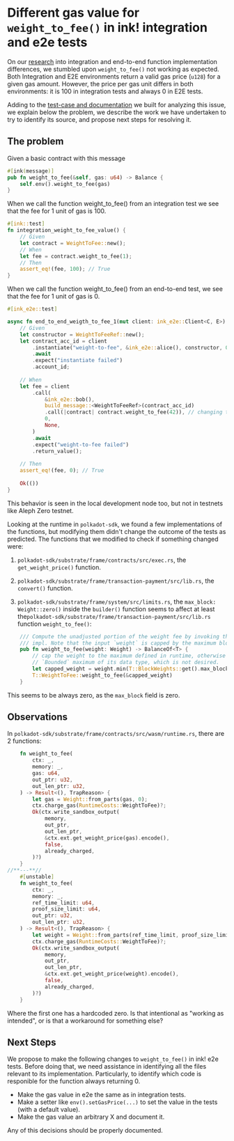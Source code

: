 # Different gas value for `weight_to_fee()` in ink! integration and e2e tests

On our [research](https://github.com/CoinFabrik/on-ink-integration-tests) into integration and end-to-end function implementation differences, we stumbled upon `weight_to_fee()` not working as expected. Both Integration and E2E environments return a valid gas price (`u128`) for a given gas amount. However, the price per gas unit differs in both environments: it is 100 in integration tests and always 0 in E2E tests.

Adding to the [test-case and documentation](https://github.com/CoinFabrik/on-ink-integration-tests/tree/main/test-cases/weight-to-fee) we built for analyzing this issue, we explain below the problem, we describe the work we have undertaken to try to identify its source, and propose next steps for resolving it.

## The problem

Given a basic contract with this message

```rust
#[ink(message)]
pub fn weight_to_fee(&self, gas: u64) -> Balance {
	self.env().weight_to_fee(gas)
}
```

When we call the function weight_to_fee() from an integration test we see that the fee for 1 unit of gas is 100.

```rust
#[ink::test]
fn integration_weight_to_fee_value() {
	// Given
	let contract = WeightToFee::new();
	// When
	let fee = contract.weight_to_fee(1);
	// Then
	assert_eq!(fee, 100); // True
}
```

When we call the function weight_to_fee() from an end-to-end test, we see that the fee for 1 unit of gas is 0.

```rust
#[ink_e2e::test]

async fn end_to_end_weigth_to_fee_1(mut client: ink_e2e::Client<C, E>) -> E2EResult<()> {
	// Given
	let constructor = WeightToFeeRef::new();
	let contract_acc_id = client	
		.instantiate("weight-to-fee", &ink_e2e::alice(), constructor, 0, None)
		.await
		.expect("instantiate failed")
		.account_id;
	
	// When
	let fee = client
		.call(
			&ink_e2e::bob(),
			build_message::<WeightToFeeRef>(contract_acc_id)
			.call(|contract| contract.weight_to_fee(42)), // changing this number doesn't changes the outcome
			0,
			None,
		)
		.await
		.expect("weight-to-fee failed")
		.return_value();
		  
	// Then
	assert_eq!(fee, 0); // True	
	
	Ok(())
}
```

This behavior is seen in the local development node too, but not in testnets like Aleph Zero testnet. 

Looking at the runtime in `polkadot-sdk`, we found a few implementations of the functions, but modifying them didn't change the outcome of the tests as predicted. 
The functions that we modified to check if something changed were:

1)  `polkadot-sdk/substrate/frame/contracts/src/exec.rs`, the `get_weight_price()` function. 
2) `polkadot-sdk/substrate/frame/transaction-payment/src/lib.rs`, the `convert()` function.

3) `polkadot-sdk/substrate/frame/system/src/limits.rs`, the `max_block: Weight::zero()` inside the `builder()` function seems to affect at least the`polkadot-sdk/substrate/frame/transaction-payment/src/lib.rs` function `weight_to_fee()`:
```rust
	/// Compute the unadjusted portion of the weight fee by invoking the configured `WeightToFee`
	/// impl. Note that the input `weight` is capped by the maximum block weight before computation.
	pub fn weight_to_fee(weight: Weight) -> BalanceOf<T> {
		// cap the weight to the maximum defined in runtime, otherwise it will be the
		// `Bounded` maximum of its data type, which is not desired.
		let capped_weight = weight.min(T::BlockWeights::get().max_block);
		T::WeightToFee::weight_to_fee(&capped_weight)
	}
``` 

This seems to be always zero, as the `max_block` field is zero.

## Observations

In `polkadot-sdk/substrate/frame/contracts/src/wasm/runtime.rs`, there are 2 functions:
```rust
	fn weight_to_fee(
		ctx: _,
		memory: _,
		gas: u64,
		out_ptr: u32,
		out_len_ptr: u32,
	) -> Result<(), TrapReason> {
		let gas = Weight::from_parts(gas, 0);
		ctx.charge_gas(RuntimeCosts::WeightToFee)?;
		Ok(ctx.write_sandbox_output(
			memory,
			out_ptr,
			out_len_ptr,
			&ctx.ext.get_weight_price(gas).encode(),
			false,
			already_charged,
		)?)
	}
//**---**//
	#[unstable]
	fn weight_to_fee(
		ctx: _,
		memory: _,
		ref_time_limit: u64,
		proof_size_limit: u64,
		out_ptr: u32,
		out_len_ptr: u32,
	) -> Result<(), TrapReason> {
		let weight = Weight::from_parts(ref_time_limit, proof_size_limit);
		ctx.charge_gas(RuntimeCosts::WeightToFee)?;
		Ok(ctx.write_sandbox_output(
			memory,
			out_ptr,
			out_len_ptr,
			&ctx.ext.get_weight_price(weight).encode(),
			false,
			already_charged,
		)?)
	}
```
Where the first one has a hardcoded zero. Is that intentional as "working as intended", or is that a workaround for something else?

## Next Steps

We propose to make the following changes to `weight_to_fee()` in ink! e2e tests. Before doing that, we need assistance in identifying all the files relevant to its implementation. Particularly, to identify which code is responible for the function always returning 0.

- Make the gas value in e2e the same as in integration tests.
- Make a setter like `env().setGasPrice(...)` to set the value in the tests (with a default value).
- Make the gas value an arbitrary X and document it.

Any of this decisions should be properly documented. 
